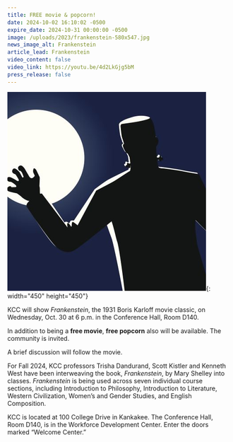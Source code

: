 ```yaml
---
title: FREE movie & popcorn!
date: 2024-10-02 16:10:02 -0500
expire_date: 2024-10-31 00:00:00 -0500
image: /uploads/2023/frankenstein-580x547.jpg
news_image_alt: Frankenstein
article_lead: Frankenstein
video_content: false
video_link: https://youtu.be/4d2LkGjg5bM
press_release: false
---
```

![Frankenstein](/uploads/2023/frankenstein-450x450.jpg "Frankenstein"){: width="450" height="450"}

KCC will show *Frankenstein*, the 1931 Boris Karloff movie classic, on Wednesday, Oct. 30 at 6 p.m. in the Conference Hall, Room D140.

In addition to being a **free movie**, **free popcorn** also will be available. The community is invited.

A brief discussion will follow the movie.

For Fall 2024, KCC professors Trisha Dandurand, Scott Kistler and Kenneth West have been interweaving the book, *Frankenstein*, by Mary Shelley into classes. *Frankenstein* is being used across seven individual course sections, including Introduction to Philosophy, Introduction to Literature, Western Civilization, Women’s and Gender Studies, and English Composition.

KCC is located at 100 College Drive in Kankakee. The Conference Hall, Room D140, is in the Workforce Development Center. Enter the doors marked “Welcome Center.”